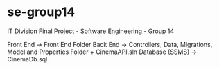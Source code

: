 # se-group14
IT Division Final Project - Software Engineering - Group 14

Front End -> Front End Folder
Back End -> Controllers, Data, Migrations, Model and Properties Folder + CinemaAPI.sln
Database (SSMS) -> CinemaDb.sql
